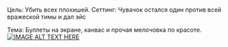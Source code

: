 Цель: Убить всех плохишей.
Сеттинг: Чувачок остался один против всей вражеской тимы и дал эйс

Тема: Буллеты на экране, канвас и прочая мелочовка по красоте.
[![IMAGE ALT TEXT HERE](https://img.youtube.com/vi/BSQBqWe1f_E/0.jpg)](https://www.youtube.com/watch?v=BSQBqWe1f_E)

